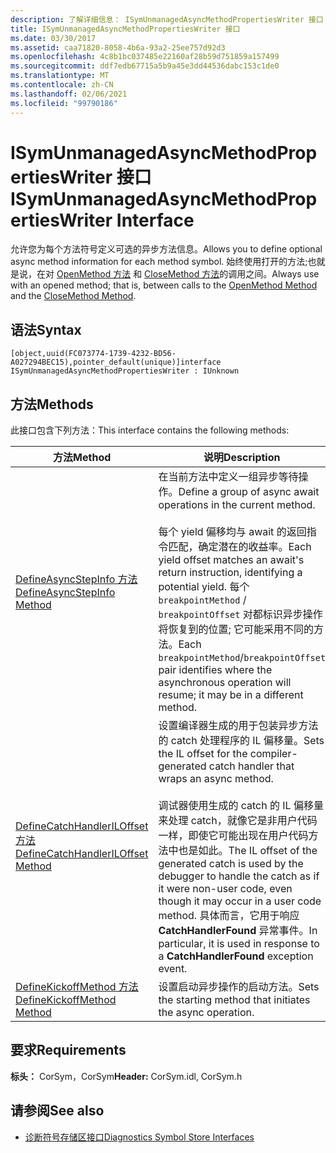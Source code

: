 ```yaml
---
description: 了解详细信息： ISymUnmanagedAsyncMethodPropertiesWriter 接口
title: ISymUnmanagedAsyncMethodPropertiesWriter 接口
ms.date: 03/30/2017
ms.assetid: caa71820-8058-4b6a-93a2-25ee757d92d3
ms.openlocfilehash: 4c8b1bc037485e22160af28b59d751859a157499
ms.sourcegitcommit: ddf7edb67715a5b9a45e3dd44536dabc153c1de0
ms.translationtype: MT
ms.contentlocale: zh-CN
ms.lasthandoff: 02/06/2021
ms.locfileid: "99790186"
---
```

# <a name="isymunmanagedasyncmethodpropertieswriter-interface"></a><span data-ttu-id="a0f27-103">ISymUnmanagedAsyncMethodPropertiesWriter 接口</span><span class="sxs-lookup"><span data-stu-id="a0f27-103">ISymUnmanagedAsyncMethodPropertiesWriter Interface</span></span>

<span data-ttu-id="a0f27-104">允许您为每个方法符号定义可选的异步方法信息。</span><span class="sxs-lookup"><span data-stu-id="a0f27-104">Allows you to define optional async method information for each method symbol.</span></span> <span data-ttu-id="a0f27-105">始终使用打开的方法;也就是说，在对 [OpenMethod 方法](isymunmanagedwriter-openmethod-method.md) 和 [CloseMethod 方法](isymunmanagedwriter-closemethod-method.md)的调用之间。</span><span class="sxs-lookup"><span data-stu-id="a0f27-105">Always use with an opened method; that is, between calls to the [OpenMethod Method](isymunmanagedwriter-openmethod-method.md) and the [CloseMethod Method](isymunmanagedwriter-closemethod-method.md).</span></span>  
  
## <a name="syntax"></a><span data-ttu-id="a0f27-106">语法</span><span class="sxs-lookup"><span data-stu-id="a0f27-106">Syntax</span></span>  
  
```idl  
[object,uuid(FC073774-1739-4232-BD56-A027294BEC15),pointer_default(unique)]interface ISymUnmanagedAsyncMethodPropertiesWriter : IUnknown  
```  
  
## <a name="methods"></a><span data-ttu-id="a0f27-107">方法</span><span class="sxs-lookup"><span data-stu-id="a0f27-107">Methods</span></span>  

 <span data-ttu-id="a0f27-108">此接口包含下列方法：</span><span class="sxs-lookup"><span data-stu-id="a0f27-108">This interface contains the following methods:</span></span>  
  
|<span data-ttu-id="a0f27-109">方法</span><span class="sxs-lookup"><span data-stu-id="a0f27-109">Method</span></span>|<span data-ttu-id="a0f27-110">说明</span><span class="sxs-lookup"><span data-stu-id="a0f27-110">Description</span></span>|  
|------------|-----------------|  
|[<span data-ttu-id="a0f27-111">DefineAsyncStepInfo 方法</span><span class="sxs-lookup"><span data-stu-id="a0f27-111">DefineAsyncStepInfo Method</span></span>](isymunmanagedasyncmethodpropertieswriter-defineasyncstepinfo-method.md)|<span data-ttu-id="a0f27-112">在当前方法中定义一组异步等待操作。</span><span class="sxs-lookup"><span data-stu-id="a0f27-112">Define a group of async await operations in the current method.</span></span><br /><br /> <span data-ttu-id="a0f27-113">每个 yield 偏移均与 await 的返回指令匹配，确定潜在的收益率。</span><span class="sxs-lookup"><span data-stu-id="a0f27-113">Each yield offset matches an await's return instruction, identifying a potential yield.</span></span> <span data-ttu-id="a0f27-114">每个 `breakpointMethod` / `breakpointOffset` 对都标识异步操作将恢复到的位置; 它可能采用不同的方法。</span><span class="sxs-lookup"><span data-stu-id="a0f27-114">Each `breakpointMethod`/`breakpointOffset` pair identifies where the asynchronous operation will resume; it may be in a different method.</span></span>|  
|[<span data-ttu-id="a0f27-115">DefineCatchHandlerILOffset 方法</span><span class="sxs-lookup"><span data-stu-id="a0f27-115">DefineCatchHandlerILOffset Method</span></span>](isymunmanagedasyncmethodpropertieswriter-definecatchhandleriloffset-method.md)|<span data-ttu-id="a0f27-116">设置编译器生成的用于包装异步方法的 catch 处理程序的 IL 偏移量。</span><span class="sxs-lookup"><span data-stu-id="a0f27-116">Sets the IL offset for the compiler-generated catch handler that wraps an async method.</span></span><br /><br /> <span data-ttu-id="a0f27-117">调试器使用生成的 catch 的 IL 偏移量来处理 catch，就像它是非用户代码一样，即使它可能出现在用户代码方法中也是如此。</span><span class="sxs-lookup"><span data-stu-id="a0f27-117">The IL offset of the generated catch is used by the debugger to handle the catch as if it were non-user code, even though it may occur in a user code method.</span></span> <span data-ttu-id="a0f27-118">具体而言，它用于响应 **CatchHandlerFound** 异常事件。</span><span class="sxs-lookup"><span data-stu-id="a0f27-118">In particular, it is used in response to a **CatchHandlerFound** exception event.</span></span>|  
|[<span data-ttu-id="a0f27-119">DefineKickoffMethod 方法</span><span class="sxs-lookup"><span data-stu-id="a0f27-119">DefineKickoffMethod Method</span></span>](isymunmanagedasyncmethodpropertieswriter-definekickoffmethod-method.md)|<span data-ttu-id="a0f27-120">设置启动异步操作的启动方法。</span><span class="sxs-lookup"><span data-stu-id="a0f27-120">Sets the starting method that initiates the async operation.</span></span>|  
  
## <a name="requirements"></a><span data-ttu-id="a0f27-121">要求</span><span class="sxs-lookup"><span data-stu-id="a0f27-121">Requirements</span></span>  

 <span data-ttu-id="a0f27-122">**标头：** CorSym，CorSym</span><span class="sxs-lookup"><span data-stu-id="a0f27-122">**Header:** CorSym.idl, CorSym.h</span></span>  
  
## <a name="see-also"></a><span data-ttu-id="a0f27-123">请参阅</span><span class="sxs-lookup"><span data-stu-id="a0f27-123">See also</span></span>

- [<span data-ttu-id="a0f27-124">诊断符号存储区接口</span><span class="sxs-lookup"><span data-stu-id="a0f27-124">Diagnostics Symbol Store Interfaces</span></span>](diagnostics-symbol-store-interfaces.md)
